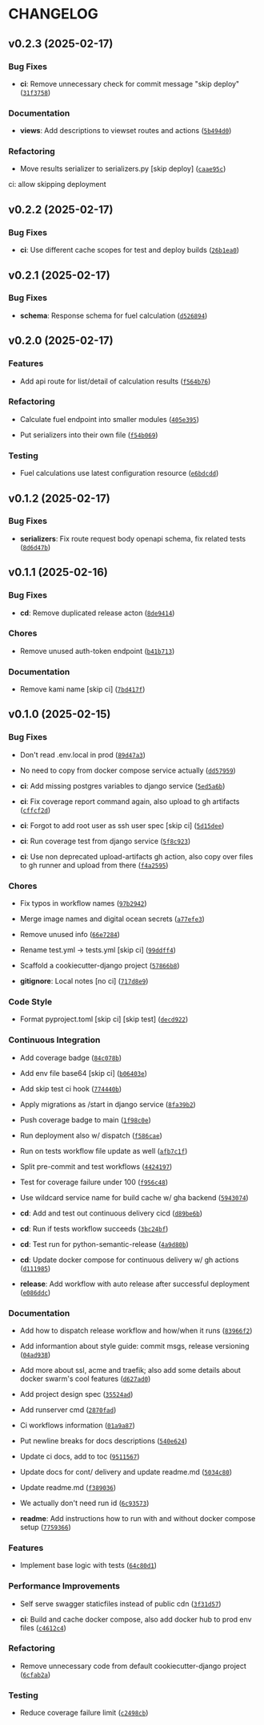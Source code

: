 # CHANGELOG


## v0.2.3 (2025-02-17)

### Bug Fixes

- **ci**: Remove unnecessary check for commit message "skip deploy"
  ([`31f3758`](https://github.com/aidoskanapyanov/fuel-tracker-rest-api-django/commit/31f3758cfc729cd8e77891e1631beda074700794))

### Documentation

- **views**: Add descriptions to viewset routes and actions
  ([`5b494d0`](https://github.com/aidoskanapyanov/fuel-tracker-rest-api-django/commit/5b494d0548398d9c917b739cc845b3c0c38021fd))

### Refactoring

- Move results serializer to serializers.py [skip deploy]
  ([`caae95c`](https://github.com/aidoskanapyanov/fuel-tracker-rest-api-django/commit/caae95c7dddd2d09c386bbb32a3affd9211bb28c))

ci: allow skipping deployment


## v0.2.2 (2025-02-17)

### Bug Fixes

- **ci**: Use different cache scopes for test and deploy builds
  ([`26b1ea0`](https://github.com/aidoskanapyanov/fuel-tracker-rest-api-django/commit/26b1ea05bfb5e1cd9510cd96abe663a0166a0a63))


## v0.2.1 (2025-02-17)

### Bug Fixes

- **schema**: Response schema for fuel calculation
  ([`d526894`](https://github.com/aidoskanapyanov/fuel-tracker-rest-api-django/commit/d52689476c1ccb65db3a173364e54e50f1b9d354))


## v0.2.0 (2025-02-17)

### Features

- Add api route for list/detail of calculation results
  ([`f564b76`](https://github.com/aidoskanapyanov/fuel-tracker-rest-api-django/commit/f564b76a1377c9245874e6aede0434cc43269f7b))

### Refactoring

- Calculate fuel endpoint into smaller modules
  ([`405e395`](https://github.com/aidoskanapyanov/fuel-tracker-rest-api-django/commit/405e3951fb98380861b8b0a76127ad690119879c))

- Put serializers into their own file
  ([`f54b069`](https://github.com/aidoskanapyanov/fuel-tracker-rest-api-django/commit/f54b0697a86a56d9473f4f79842b435a62579c54))

### Testing

- Fuel calculations use latest configuration resource
  ([`e6bdcdd`](https://github.com/aidoskanapyanov/fuel-tracker-rest-api-django/commit/e6bdcddd725b42a3a10382b6ae971c950cf96cb0))


## v0.1.2 (2025-02-17)

### Bug Fixes

- **serializers**: Fix route request body openapi schema, fix related tests
  ([`8d6d47b`](https://github.com/aidoskanapyanov/fuel-tracker-rest-api-django/commit/8d6d47b5895034ab90b390e00b7f0b9293288d74))


## v0.1.1 (2025-02-16)

### Bug Fixes

- **cd**: Remove duplicated release acton
  ([`8de9414`](https://github.com/aidoskanapyanov/fuel-tracker-rest-api-django/commit/8de9414f23401816a2de50b684ae515150f0a0a2))

### Chores

- Remove unused auth-token endpoint
  ([`b41b713`](https://github.com/aidoskanapyanov/fuel-tracker-rest-api-django/commit/b41b7132ecc267c11f0f63e23242136d8fdd1bbb))

### Documentation

- Remove kami name [skip ci]
  ([`7bd417f`](https://github.com/aidoskanapyanov/fuel-tracker-rest-api-django/commit/7bd417f84bc207a2dca6ed714d2a519c703949b3))


## v0.1.0 (2025-02-15)

### Bug Fixes

- Don't read .env.local in prod
  ([`89d47a3`](https://github.com/aidoskanapyanov/fuel-tracker-rest-api-django/commit/89d47a35e0db49ef54d9d1726787e2d588a0055f))

- No need to copy from docker compose service actually
  ([`dd57959`](https://github.com/aidoskanapyanov/fuel-tracker-rest-api-django/commit/dd579595e590a4320e2df374e81c4f2175ef63ac))

- **ci**: Add missing postgres variables to django service
  ([`5ed5a6b`](https://github.com/aidoskanapyanov/fuel-tracker-rest-api-django/commit/5ed5a6b7222f5c85ec64dc2d274955abf1967c05))

- **ci**: Fix coverage report command again, also upload to gh artifacts
  ([`cffcf2d`](https://github.com/aidoskanapyanov/fuel-tracker-rest-api-django/commit/cffcf2dc4035154f9f3c9323bfe7fae0901a42b8))

- **ci**: Forgot to add root user as ssh user spec [skip ci]
  ([`5d15dee`](https://github.com/aidoskanapyanov/fuel-tracker-rest-api-django/commit/5d15dee95a85b33a5808c8815bfea3ed6e45d748))

- **ci**: Run coverage test from django service
  ([`5f8c923`](https://github.com/aidoskanapyanov/fuel-tracker-rest-api-django/commit/5f8c9235fc6c039be32c7003656d88a14e9f6b3b))

- **ci**: Use non deprecated upload-artifacts gh action, also copy over files to gh runner and
  upload from there
  ([`f4a2595`](https://github.com/aidoskanapyanov/fuel-tracker-rest-api-django/commit/f4a2595433e11da494e95a4d898d31d22692affb))

### Chores

- Fix typos in workflow names
  ([`97b2942`](https://github.com/aidoskanapyanov/fuel-tracker-rest-api-django/commit/97b2942990d53460812c33689475ddfa8f2ae078))

- Merge image names and digital ocean secrets
  ([`a77efe3`](https://github.com/aidoskanapyanov/fuel-tracker-rest-api-django/commit/a77efe39369f2e46c6cba861a559ac1eb7868315))

- Remove unused info
  ([`66e7284`](https://github.com/aidoskanapyanov/fuel-tracker-rest-api-django/commit/66e7284321d41a7df7839dbc903ea7c5e5a0a2df))

- Rename test.yml -> tests.yml [skip ci]
  ([`99ddff4`](https://github.com/aidoskanapyanov/fuel-tracker-rest-api-django/commit/99ddff46f2d956ca0a44a691bebc118a078f78f2))

- Scaffold a cookiecutter-django project
  ([`57866b8`](https://github.com/aidoskanapyanov/fuel-tracker-rest-api-django/commit/57866b8b142f6b803901639129b27f74c707ea41))

- **gitignore**: Local notes [no ci]
  ([`717d8e9`](https://github.com/aidoskanapyanov/fuel-tracker-rest-api-django/commit/717d8e978f466eb00fe651e3b494858af945abd1))

### Code Style

- Format pyproject.toml [skip ci] [skip test]
  ([`decd922`](https://github.com/aidoskanapyanov/fuel-tracker-rest-api-django/commit/decd922af82e5e00e4bcca05d412f4fd9b10c585))

### Continuous Integration

- Add coverage badge
  ([`84c078b`](https://github.com/aidoskanapyanov/fuel-tracker-rest-api-django/commit/84c078bcbfc61f585c885604309aef5d337da072))

- Add env file base64 [skip ci]
  ([`b06403e`](https://github.com/aidoskanapyanov/fuel-tracker-rest-api-django/commit/b06403e04f6ac286c6e3b173dbb8b8afd13dfc33))

- Add skip test ci hook
  ([`774440b`](https://github.com/aidoskanapyanov/fuel-tracker-rest-api-django/commit/774440bda360410bbac877140bc8b609faa8843a))

- Apply migrations as /start in django service
  ([`8fa39b2`](https://github.com/aidoskanapyanov/fuel-tracker-rest-api-django/commit/8fa39b2639d1777774f65c90adb9823f5cb4c721))

- Push coverage badge to main
  ([`1f98c0e`](https://github.com/aidoskanapyanov/fuel-tracker-rest-api-django/commit/1f98c0ef1021318a389b1a210b78dd6866174347))

- Run deployment also w/ dispatch
  ([`f586cae`](https://github.com/aidoskanapyanov/fuel-tracker-rest-api-django/commit/f586cae5957d3d7445a961a3a6e59d2be408b6ac))

- Run on tests workflow file update as well
  ([`afb7c1f`](https://github.com/aidoskanapyanov/fuel-tracker-rest-api-django/commit/afb7c1f5ab9e50fb29384864b8838e701ea1eafc))

- Split pre-commit and test workflows
  ([`4424197`](https://github.com/aidoskanapyanov/fuel-tracker-rest-api-django/commit/44241970eccf187bac93e3b79172b54a7ec6fc1a))

- Test for coverage failure under 100
  ([`f956c48`](https://github.com/aidoskanapyanov/fuel-tracker-rest-api-django/commit/f956c485cb11e43d9c6e85f49792eb5b084db9fc))

- Use wildcard service name for build cache w/ gha backend
  ([`5943074`](https://github.com/aidoskanapyanov/fuel-tracker-rest-api-django/commit/59430740eaee79d28770f230747018a843e3999a))

- **cd**: Add and test out continuous delivery cicd
  ([`d89be6b`](https://github.com/aidoskanapyanov/fuel-tracker-rest-api-django/commit/d89be6b268a5496ef35859361da392cef855d2f7))

- **cd**: Run if tests workflow succeeds
  ([`3bc24bf`](https://github.com/aidoskanapyanov/fuel-tracker-rest-api-django/commit/3bc24bf0f9d3b796d1490d33054861f2d03d0389))

- **cd**: Test run for python-semantic-release
  ([`4a9d80b`](https://github.com/aidoskanapyanov/fuel-tracker-rest-api-django/commit/4a9d80b3a0914ae68c6f05e860500f2b8d7514af))

- **cd**: Update docker compose for continuous delivery w/ gh actions
  ([`d111985`](https://github.com/aidoskanapyanov/fuel-tracker-rest-api-django/commit/d111985de98db1f8dba71c7781b4fd2f22a59e58))

- **release**: Add workflow with auto release after successful deployment
  ([`e086ddc`](https://github.com/aidoskanapyanov/fuel-tracker-rest-api-django/commit/e086ddc33edde3abe63e41808c82557cac15e89c))

### Documentation

- Add how to dispatch release workflow and how/when it runs
  ([`83966f2`](https://github.com/aidoskanapyanov/fuel-tracker-rest-api-django/commit/83966f2102706a7352439984099ce56ba6b098d2))

- Add informantion about style guide: commit msgs, release versioning
  ([`04ad938`](https://github.com/aidoskanapyanov/fuel-tracker-rest-api-django/commit/04ad938a49e692680092966126182d92493d37e7))

- Add more about ssl, acme and traefik; also add some details about docker swarm's cool features
  ([`d627ad0`](https://github.com/aidoskanapyanov/fuel-tracker-rest-api-django/commit/d627ad07f6432bbf2ddf32b5e9c410b491257fe9))

- Add project design spec
  ([`35524ad`](https://github.com/aidoskanapyanov/fuel-tracker-rest-api-django/commit/35524adcc1857d2e30b029feba93d0a4e62ef4ed))

- Add runserver cmd
  ([`2870fad`](https://github.com/aidoskanapyanov/fuel-tracker-rest-api-django/commit/2870fad099acfa069f2195b4b1981d8bc501da88))

- Ci workflows information
  ([`01a9a87`](https://github.com/aidoskanapyanov/fuel-tracker-rest-api-django/commit/01a9a8760017840b04df6f8c5cbb888f849fe3c9))

- Put newline breaks for docs descriptions
  ([`540e624`](https://github.com/aidoskanapyanov/fuel-tracker-rest-api-django/commit/540e624393370121c0ccec681ec22e28e8668665))

- Update ci docs, add to toc
  ([`9511567`](https://github.com/aidoskanapyanov/fuel-tracker-rest-api-django/commit/95115677e59a966fc82a6d9df7b8e56065306691))

- Update docs for cont/ delivery and update readme.md
  ([`5034c80`](https://github.com/aidoskanapyanov/fuel-tracker-rest-api-django/commit/5034c809001e2b887d35a9611aac215f63ce2a48))

- Update readme.md
  ([`f389036`](https://github.com/aidoskanapyanov/fuel-tracker-rest-api-django/commit/f389036fe6119042f646f69b0da5cdd47075c114))

- We actually don't need run id
  ([`6c93573`](https://github.com/aidoskanapyanov/fuel-tracker-rest-api-django/commit/6c93573289195d7d72e874cbae165a32206aaa09))

- **readme**: Add instructions how to run with and without docker compose setup
  ([`7759366`](https://github.com/aidoskanapyanov/fuel-tracker-rest-api-django/commit/7759366eb6e3265ee7a474337c8afd1c75a00f77))

### Features

- Implement base logic with tests
  ([`64c80d1`](https://github.com/aidoskanapyanov/fuel-tracker-rest-api-django/commit/64c80d10ac254502074c811ac8a35a0b8d404e0f))

### Performance Improvements

- Self serve swagger staticfiles instead of public cdn
  ([`3f31d57`](https://github.com/aidoskanapyanov/fuel-tracker-rest-api-django/commit/3f31d579e4a6c23d361466e8d48c839e116eaeca))

- **ci**: Build and cache docker compose, also add docker hub to prod env files
  ([`c4612c4`](https://github.com/aidoskanapyanov/fuel-tracker-rest-api-django/commit/c4612c41276580e8273e351c967f9b1de69b7ba8))

### Refactoring

- Remove unnecessary code from default cookiecutter-django project
  ([`6cfab2a`](https://github.com/aidoskanapyanov/fuel-tracker-rest-api-django/commit/6cfab2afdc9570707baa5b358b3c0dc81b49e300))

### Testing

- Reduce coverage failure limit
  ([`c2498cb`](https://github.com/aidoskanapyanov/fuel-tracker-rest-api-django/commit/c2498cb946341d1ff0320836285db59ca0f19cf3))
